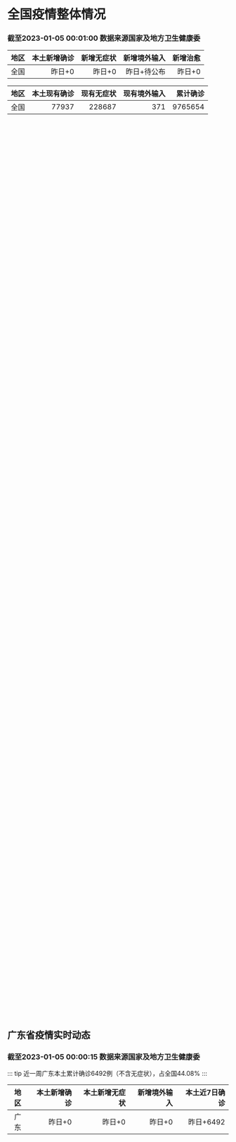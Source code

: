
# 全国疫情整体情况
### 截至2023-01-05 00:01:00 数据来源国家及地方卫生健康委

|地区|本土新增确诊|新增无症状|新增境外输入|新增治愈|
|:--:|---:|---:|---:|---:|
|全国|昨日+0|昨日+0|昨日+待公布|昨日+0|

|地区|本土现有确诊|现有无症状|现有境外输入|累计确诊|
|:--:|---:|---:|---:|---:|
|全国|77937|228687|371|9765654|

<ChinaMap :dataList="dataList" :title="title"/>

<div id="chinaDayModify" style="width:100%;height:500px;margin-bottom:10px;"></div>
<div id="chinaAddHistoryData" style="width:100%;height:500px;margin-bottom:10px;"></div>
<div id="chinaNowHistoryData" style="width:100%;height:500px;margin-bottom:10px;"></div>
<div id="chinaTotalHistoryData" style="width:100%;height:500px;margin-bottom:10px;"></div>


## 广东省疫情实时动态
### 截至2023-01-05 00:00:15 数据来源国家及地方卫生健康委

::: tip 近一周广东本土累计确诊6492例（不含无症状），占全国44.08%
:::

|地区|本土新增确诊|本土新增无症状|新增境外输入|本土近7日确诊|
|:--:|---:|---:|---:|---:|
|广东|昨日+0|昨日+0|昨日+0|昨日+6492|

<div id="guangdongModify" style="width:100%;height:500px;margin-bottom:10px;"></div>
<div id="guangdongTotalHistory" style="width:100%;height:500px;margin-bottom:10px;"></div>
<div id="guangzhouModifyHistory" style="width:100%;height:500px;margin-bottom:10px;"></div>


<script>
import * as echarts from 'echarts'
export default {
  data(){
    return {
      title: '新增本土确诊',
      dataList: [{name: '台湾', value: 0, addList: []},{name: '香港', value: 0, addList: []},{name: '广东', value: 0, addList: []},{name: '湖北', value: 0, addList: []},{name: '上海', value: 0, addList: []},{name: '吉林', value: 0, addList: []},{name: '四川', value: 0, addList: []},{name: '重庆', value: 0, addList: []},{name: '福建', value: 0, addList: []},{name: '海南', value: 0, addList: []},{name: '河南', value: 0, addList: []},{name: '北京', value: 0, addList: []},{name: '内蒙古', value: 0, addList: []},{name: '云南', value: 0, addList: []},{name: '浙江', value: 0, addList: []},{name: '陕西', value: 0, addList: []},{name: '黑龙江', value: 0, addList: []},{name: '山西', value: 0, addList: []},{name: '山东', value: 0, addList: []},{name: '湖南', value: 0, addList: []},{name: '江苏', value: 0, addList: []},{name: '广西', value: 0, addList: []},{name: '天津', value: 0, addList: []},{name: '辽宁', value: 0, addList: []},{name: '河北', value: 0, addList: []},{name: '澳门', value: 0, addList: []},{name: '新疆', value: 0, addList: []},{name: '江西', value: 0, addList: []},{name: '贵州', value: 0, addList: []},{name: '安徽', value: 0, addList: []},{name: '甘肃', value: 0, addList: []},{name: '西藏', value: 0, addList: []},{name: '青海', value: 0, addList: []},{name: '宁夏', value: 0, addList: []},{name: '南海诸岛', value: 0, addList: []}]
    }
  },
  mounted () {
    const themeObj = {"color":["#2ec7c9","#b6a2de","#5ab1ef","#ffb980","#d87a80","#8d98b3","#e5cf0d","#97b552","#95706d","#dc69aa","#07a2a4","#9a7fd1","#588dd5","#f5994e","#c05050","#59678c","#c9ab00","#7eb00a","#6f5553","#c14089"],"backgroundColor":"rgba(0,0,0,0)","textStyle":{},"title":{"textStyle":{"color":"#008acd"},"subtextStyle":{"color":"#aaaaaa"}},"line":{"itemStyle":{"borderWidth":1},"lineStyle":{"width":2},"symbolSize":3,"symbol":"emptyCircle","smooth":true},"radar":{"itemStyle":{"borderWidth":1},"lineStyle":{"width":2},"symbolSize":3,"symbol":"emptyCircle","smooth":true},"bar":{"itemStyle":{"barBorderWidth":0,"barBorderColor":"#ccc"}},"pie":{"itemStyle":{"borderWidth":0,"borderColor":"#ccc"}},"scatter":{"itemStyle":{"borderWidth":0,"borderColor":"#ccc"}},"boxplot":{"itemStyle":{"borderWidth":0,"borderColor":"#ccc"}},"parallel":{"itemStyle":{"borderWidth":0,"borderColor":"#ccc"}},"sankey":{"itemStyle":{"borderWidth":0,"borderColor":"#ccc"}},"funnel":{"itemStyle":{"borderWidth":0,"borderColor":"#ccc"}},"gauge":{"itemStyle":{"borderWidth":0,"borderColor":"#ccc"}},"candlestick":{"itemStyle":{"color":"#d87a80","color0":"#2ec7c9","borderColor":"#d87a80","borderColor0":"#2ec7c9","borderWidth":1}},"graph":{"itemStyle":{"borderWidth":0,"borderColor":"#ccc"},"lineStyle":{"width":1,"color":"#aaaaaa"},"symbolSize":3,"symbol":"emptyCircle","smooth":true,"color":["#2ec7c9","#b6a2de","#5ab1ef","#ffb980","#d87a80","#8d98b3","#e5cf0d","#97b552","#95706d","#dc69aa","#07a2a4","#9a7fd1","#588dd5","#f5994e","#c05050","#59678c","#c9ab00","#7eb00a","#6f5553","#c14089"],"label":{"color":"#eeeeee"}},"map":{"itemStyle":{"areaColor":"#dddddd","borderColor":"#eeeeee","borderWidth":0.5},"label":{"color":"#d87a80"},"emphasis":{"itemStyle":{"areaColor":"rgba(254,153,78,1)","borderColor":"#444","borderWidth":1},"label":{"color":"rgb(100,0,0)"}}},"geo":{"itemStyle":{"areaColor":"#dddddd","borderColor":"#eeeeee","borderWidth":0.5},"label":{"color":"#d87a80"},"emphasis":{"itemStyle":{"areaColor":"rgba(254,153,78,1)","borderColor":"#444","borderWidth":1},"label":{"color":"rgb(100,0,0)"}}},"categoryAxis":{"axisLine":{"show":true,"lineStyle":{"color":"#008acd"}},"axisTick":{"show":true,"lineStyle":{"color":"#333"}},"axisLabel":{"show":true,"color":"#333"},"splitLine":{"show":false,"lineStyle":{"color":["#eee"]}},"splitArea":{"show":false,"areaStyle":{"color":["rgba(250,250,250,0.3)","rgba(200,200,200,0.3)"]}}},"valueAxis":{"axisLine":{"show":true,"lineStyle":{"color":"#008acd"}},"axisTick":{"show":true,"lineStyle":{"color":"#333"}},"axisLabel":{"show":true,"color":"#333"},"splitLine":{"show":true,"lineStyle":{"color":["#eee"]}},"splitArea":{"show":true,"areaStyle":{"color":["rgba(250,250,250,0.3)","rgba(200,200,200,0.3)"]}}},"logAxis":{"axisLine":{"show":true,"lineStyle":{"color":"#008acd"}},"axisTick":{"show":true,"lineStyle":{"color":"#333"}},"axisLabel":{"show":true,"color":"#333"},"splitLine":{"show":true,"lineStyle":{"color":["#eee"]}},"splitArea":{"show":true,"areaStyle":{"color":["rgba(250,250,250,0.3)","rgba(200,200,200,0.3)"]}}},"timeAxis":{"axisLine":{"show":true,"lineStyle":{"color":"#008acd"}},"axisTick":{"show":true,"lineStyle":{"color":"#333"}},"axisLabel":{"show":true,"color":"#333"},"splitLine":{"show":true,"lineStyle":{"color":["#eee"]}},"splitArea":{"show":false,"areaStyle":{"color":["rgba(250,250,250,0.3)","rgba(200,200,200,0.3)"]}}},"toolbox":{"iconStyle":{"borderColor":"#2ec7c9"},"emphasis":{"iconStyle":{"borderColor":"#18a4a6"}}},"legend":{"textStyle":{"color":"#333333"}},"tooltip":{"axisPointer":{"lineStyle":{"color":"#008acd","width":"1"},"crossStyle":{"color":"#008acd","width":"1"}}},"timeline":{"lineStyle":{"color":"#008acd","width":1},"itemStyle":{"color":"#008acd","borderWidth":1},"controlStyle":{"color":"#008acd","borderColor":"#008acd","borderWidth":0.5},"checkpointStyle":{"color":"#2ec7c9","borderColor":"#2ec7c9"},"label":{"color":"#008acd"},"emphasis":{"itemStyle":{"color":"#a9334c"},"controlStyle":{"color":"#008acd","borderColor":"#008acd","borderWidth":0.5},"label":{"color":"#008acd"}}},"visualMap":{"color":["#5ab1ef","#e0ffff"]},"dataZoom":{"backgroundColor":"rgba(47,69,84,0)","dataBackgroundColor":"#efefff","fillerColor":"rgba(182,162,222,0.2)","handleColor":"#008acd","handleSize":"100%","textStyle":{"color":"#333333"}},"markPoint":{"label":{"color":"#eeeeee"},"emphasis":{"label":{"color":"#eeeeee"}}}}

    echarts.registerTheme('dark', (themeObj))

    this.chartChDay = echarts.init(document.getElementById("chinaDayModify"), "dark")
,this.chartChAdd = echarts.init(document.getElementById("chinaAddHistoryData"), "dark")
,this.chartChNow = echarts.init(document.getElementById("chinaNowHistoryData"), "dark")
,this.chartChTotal = echarts.init(document.getElementById("chinaTotalHistoryData"), "dark")
,this.chartGdMod = echarts.init(document.getElementById("guangdongModify"), "dark")
,this.chartGdTotal = echarts.init(document.getElementById("guangdongTotalHistory"), "dark")
,this.chartGzMod = echarts.init(document.getElementById("guangzhouModifyHistory"), "dark")


    const option_gd_mod = {
      title: {
        text: '广东疫情新增趋势（人）'
      },
      tooltip: {
        trigger: 'axis',
        axisPointer: {
          type: 'cross',
          label: {
            backgroundColor: '#6a7985'
          }
        }
      },
      legend: {
        top: 20,
        data: [{name: '本土新增确诊',icon: 'rect'}, {name: '本土新增无症状',icon: 'rect'},{name: '新增境外输入',icon: 'rect'}]
      },
      grid: {
        left: '3%',
        right: '4%',
        bottom: '3%',
        containLabel: true
      },
      toolbox: {
        feature: {
          saveAsImage: {}
        }
      },
      xAxis: {
        type: 'category',
        boundaryGap: false,
        data: []
      },
      yAxis: {
        type: 'value'
      },
      series: [
        {
          name: '本土新增确诊',
          type: 'line',
          areaStyle: {},
          emphasis: {
            focus: 'series'
          },
          data: []
        },
        {
          name: '本土新增无症状',
          type: 'line',
          areaStyle: {},
          emphasis: {
            focus: 'series'
          },
          data: []
        },
        {
          name: '新增境外输入',
          type: 'line',
          areaStyle: {},
          emphasis: {
            focus: 'series'
          },
          data: []
        }
      ]
    };

    const option_gd_total = {
      title: {
        text: '广东疫情概览（人）'
      },
      tooltip: {
        trigger: 'axis',
        axisPointer: {
          type: 'cross',
          label: {
            backgroundColor: '#6a7985'
          }
        }
      },
      legend: {
        top: 20,
        data: [{name: '累计确诊',icon: 'rect'},{name: '累计治愈',icon: 'rect'}]
      },
      grid: {
        left: '3%',
        right: '4%',
        bottom: '3%',
        containLabel: true
      },
      toolbox: {
        feature: {
          saveAsImage: {}
        }
      },
      xAxis: {
        type: 'category',
        boundaryGap: false,
        data: ["02.12","02.13","02.14","02.15","02.16","02.17","02.18","02.19","02.20","02.21","02.22","02.23","02.24","02.25","02.26","02.27","02.28","03.01","03.02","03.03","03.04","03.05","03.06","03.07","03.08","03.09","03.10","03.11","03.12","03.13","03.14","03.15","03.16","03.17","03.18","03.19","03.20","03.21","03.22","03.23","03.24","03.25","03.26","03.27","03.28","03.29","03.30","03.31","04.01","04.02","04.03","04.04","04.05","04.06","04.07","04.08","04.09","04.10","04.11",]
      },
      yAxis: {
        type: 'value'
      },
      series: [
        {
          name: '累计确诊',
          type: 'line',
          areaStyle: {},
          emphasis: {
            focus: 'series'
          },
          data: [84287,84287,84287,84287,84287,84287,84287,84287,84287,84287,84287,84287,84287,84287,84287,84287,84287,84287,84287,84287,84287,84287,84287,84287,84287,84287,84287,84287,84287,84287,84287,84287,84287,84287,84287,84287,84287,84287,84287,84287,84287,84287,84287,84287,84287,84287,84287,84287,84287,84287,84287,84287,84287,84287,84287,84287,84287,84287,84287,]
        },
        {
          name: '累计治愈',
          type: 'line',
          areaStyle: {},
          emphasis: {
            focus: 'series'
          },
          data: [51366,51366,51366,51366,51366,51366,51366,51366,51366,51366,51366,51366,51366,51366,51366,51366,51366,51366,51366,51366,51366,51366,51366,51366,51366,51366,51366,51366,51366,51366,51366,51366,51366,51366,51366,51366,51366,51366,51366,51366,51366,51366,51366,51366,51366,51366,51366,51366,51366,51366,51366,51366,51366,51366,51366,51366,51366,51366,51366,]
        }
      ]
    };

    const option_gz_mod = {
      title: {
        text: '广州疫情新增趋势（人）'
      },
      tooltip: {
        trigger: 'axis',
        axisPointer: {
          type: 'cross',
          label: {
            backgroundColor: '#6a7985'
          }
        }
      },
      legend: {
        top: 20,
        data: [{name: '本土新增确诊',icon: 'rect'},{name: '本土新增无症状',icon: 'rect'}]
      },
      grid: {
        left: '3%',
        right: '4%',
        bottom: '3%',
        containLabel: true
      },
      toolbox: {
        feature: {
          saveAsImage: {}
        }
      },
      xAxis: {
        type: 'category',
        boundaryGap: false,
        data: []
      },
      yAxis: {
        type: 'value'
      },
      series: [
        {
          name: '本土新增确诊',
          type: 'line',
          areaStyle: {},
          emphasis: {
            focus: 'series'
          },
          data: []
        },
        {
          name: '本土新增无症状',
          type: 'line',
          areaStyle: {},
          emphasis: {
            focus: 'series'
          },
          data: []
        }
      ]
    };

    const option_ch_day  = {
      series: [
        {
          type: 'treemap',
          data: [
            {
              name: '本土新增确诊昨日+0',
              value: 1,
            },
            {
              name: '新增无症状昨日+0',
              value: 1,
            },
            {
              name: '新增境外输入昨日+待公布',
              value: 1,
            },
            {
              name: '新增治愈昨日+0',
              value: 1,
            },
          ]
        }
      ]
    };

    const option_ch_add = {
      title: {
        text: '新增疫情整体走势'
      },
      tooltip: {
        trigger: 'axis',
        axisPointer: {
          type: 'cross',
          label: {
            backgroundColor: '#6a7985'
          }
        }
      },
      legend: {
        top: 20,
        data: [{name: '本土确诊',icon: 'rect'}, {name: '无症状感染',icon: 'rect'},{name: '新增境外输入',icon: 'rect'}]
      },
      grid: {
        left: '3%',
        right: '4%',
        bottom: '3%',
        containLabel: true
      },
      toolbox: {
        feature: {
          saveAsImage: {}
        }
      },
      xAxis: {
        type: 'category',
        boundaryGap: false,
        data: []
      },
      yAxis: {
        type: 'value'
      },
      series: [
        {
          name: '本土确诊',
          type: 'line',
          areaStyle: {},
          emphasis: {
            focus: 'series'
          },
          data: []
        },
        {
          name: '无症状感染',
          type: 'line',
          areaStyle: {},
          emphasis: {
            focus: 'series'
          },
          data: []
        },
        {
          name: '新增境外输入',
          type: 'line',
          areaStyle: {},
          emphasis: {
            focus: 'series'
          },
          data: []
        }
      ]
    };

    const option_ch_now = {
      title: {
        text: '现有疫情整体走势'
      },
      tooltip: {
        trigger: 'axis',
        axisPointer: {
          type: 'cross',
          label: {
            backgroundColor: '#6a7985'
          }
        }
      },
      legend: {
        top: 20,
        data: [{name: '本土确诊',icon: 'rect'}, {name: '无症状感染',icon: 'rect'},{name: '新增境外输入',icon: 'rect'}]
      },
      grid: {
        left: '3%',
        right: '4%',
        bottom: '3%',
        containLabel: true
      },
      toolbox: {
        feature: {
          saveAsImage: {}
        }
      },
      xAxis: {
        type: 'category',
        boundaryGap: false,
        data: ["02.12","02.13","02.14","02.15","02.16","02.17","02.18","02.19","02.20","02.21","02.22","02.23","02.24","02.25","02.26","02.27","02.28","03.01","03.02","03.03","03.04","03.05","03.06","03.07","03.08","03.09","03.10","03.11","03.12","03.13","03.14","03.15","03.16","03.17","03.18","03.19","03.20","03.21","03.22","03.23","03.24","03.25","03.26","03.27","03.28","03.29","03.30","03.31","04.01","04.02","04.03","04.04","04.05","04.06","04.07","04.08","04.09","04.10","04.11",]
      },
      yAxis: {
        type: 'value'
      },
      series: [
        {
          name: '本土确诊',
          type: 'line',
          areaStyle: {},
          emphasis: {
            focus: 'series'
          },
          data: [77937,77937,77937,77937,77937,77937,77937,77937,77937,77937,77937,77937,77937,77937,77937,77937,77937,77937,77937,77937,77937,77937,77937,77937,77937,77937,77937,77937,77937,77937,77937,77937,77937,77937,77937,77937,77937,77937,77937,77937,77937,77937,77937,77937,77937,77937,77937,77937,77937,77937,77937,77937,77937,77937,77937,77937,77937,77937,77937,]
        },
        {
          name: '无症状感染',
          type: 'line',
          areaStyle: {},
          emphasis: {
            focus: 'series'
          },
          data: [371,371,371,371,371,371,371,371,371,371,371,371,371,371,371,371,371,371,371,371,371,371,371,371,371,371,371,371,371,371,371,371,371,371,371,371,371,371,371,371,371,371,371,371,371,371,371,371,371,371,371,371,371,371,371,371,371,371,371,]
        },
        {
          name: '新增境外输入',
          type: 'line',
          areaStyle: {},
          emphasis: {
            focus: 'series'
          },
          data: [228687,228687,228687,228687,228687,228687,228687,228687,228687,228687,228687,228687,228687,228687,228687,228687,228687,228687,228687,228687,228687,228687,228687,228687,228687,228687,228687,228687,228687,228687,228687,228687,228687,228687,228687,228687,228687,228687,228687,228687,228687,228687,228687,228687,228687,228687,228687,228687,228687,228687,228687,228687,228687,228687,228687,228687,228687,228687,228687,]
        }
      ]
    };

    const option_ch_total = {
      title: {
        text: '累计疫情整体走势'
      },
      tooltip: {
        trigger: 'axis',
        axisPointer: {
          type: 'cross',
          label: {
            backgroundColor: '#6a7985'
          }
        }
      },
      legend: {
        top: 20,
        data: [{name: '确诊(含港澳台)', con: 'rect'}, {name: '死亡(含港澳台)',icon: 'rect'}]
      },
      grid: {
        left: '3%',
        right: '4%',
        bottom: '3%',
        containLabel: true
      },
      toolbox: {
        feature: {
          saveAsImage: {}
        }
      },
      xAxis: {
        type: 'category',
        boundaryGap: false,
        data: ["02.12","02.13","02.14","02.15","02.16","02.17","02.18","02.19","02.20","02.21","02.22","02.23","02.24","02.25","02.26","02.27","02.28","03.01","03.02","03.03","03.04","03.05","03.06","03.07","03.08","03.09","03.10","03.11","03.12","03.13","03.14","03.15","03.16","03.17","03.18","03.19","03.20","03.21","03.22","03.23","03.24","03.25","03.26","03.27","03.28","03.29","03.30","03.31","04.01","04.02","04.03","04.04","04.05","04.06","04.07","04.08","04.09","04.10","04.11",]
      },
      yAxis: {
        type: 'value'
      },
      series: [
        {
          name: '确诊(含港澳台)',
          type: 'line',
          areaStyle: {},
          emphasis: {
            focus: 'series'
          },
          data: [9765654,9765654,9765654,9765654,9765654,9765654,9765654,9765654,9765654,9765654,9765654,9765654,9765654,9765654,9765654,9765654,9765654,9765654,9765654,9765654,9765654,9765654,9765654,9765654,9765654,9765654,9765654,9765654,9765654,9765654,9765654,9765654,9765654,9765654,9765654,9765654,9765654,9765654,9765654,9765654,9765654,9765654,9765654,9765654,9765654,9765654,9765654,9765654,9765654,9765654,9765654,9765654,9765654,9765654,9765654,9765654,9765654,9765654,9765654,]
        },
        {
          name: '死亡(含港澳台)',
          type: 'line',
          areaStyle: {},
          emphasis: {
            focus: 'series'
          },
          data: [28939,28939,28939,28939,28939,28939,28939,28939,28939,28939,28939,28939,28939,28939,28939,28939,28939,28939,28939,28939,28939,28939,28939,28939,28939,28939,28939,28939,28939,28939,28939,28939,28939,28939,28939,28939,28939,28939,28939,28939,28939,28939,28939,28939,28939,28939,28939,28939,28939,28939,28939,28939,28939,28939,28939,28939,28939,28939,28939,]
        }
      ]
    };

    this.chartGdMod.setOption(option_gd_mod);
    this.chartGdTotal.setOption(option_gd_total);
    this.chartGzMod.setOption(option_gz_mod);
    this.chartChDay.setOption(option_ch_day);
    this.chartChAdd.setOption(option_ch_add);
    this.chartChNow.setOption(option_ch_now);
    this.chartChTotal.setOption(option_ch_total);

    window.onresize = () => {
      this.chartGdMod.resize()
      this.chartGdTotal.resize()
      this.chartGzMod.resize()
      this.chartChDay.resize()
      this.chartChAdd.resize()
      this.chartChNow.resize()
      this.chartChTotal.resize()
    }
  }
}
</script>

## 广东省各地区疫情情况

::: danger 0个中高风险地区
:::

|地区|本土新增确诊|本土新增无症状|本土近7日确诊|中高风险地区|
|:--:|---:|---:|---:|---:|
|广州|0|0|+3023|0|
|汕头|0|0|+514|0|
|深圳|0|0|+480|0|
|云浮|0|0|+320|0|
|惠州|0|0|+302|0|
|佛山|0|0|+258|0|
|潮州|0|0|+253|0|
|中山|0|0|+210|0|
|珠海|0|0|+207|0|
|阳江|0|0|+195|0|
|湛江|0|0|+139|0|
|茂名|0|0|+120|0|
|江门|0|0|+111|0|
|肇庆|0|0|+69|0|
|梅州|0|0|+62|0|
|韶关|0|0|+61|0|
|汕尾|0|0|+55|0|
|清远|0|0|+43|0|
|东莞|0|0|+35|0|
|河源|0|0|+19|0|
|揭阳|0|0|+16|0|
|未公布来源|0|0|0|0|


## 广东疫情热点动态

  
### 04-10 20:34
::: tip 深圳流感就诊人数逐步攀升，医生提醒加强预防
近日，“广东迎来甲流新流行高峰”的话题冲上热搜。记者走访深圳各大医院发现，深圳近期流感就诊人数也明显增多。医生建议市民加强防护，勤洗手多通风，尽量不去人员密集的地方，重点人群积极接种流感疫苗。
4月1...

深圳特区报

[阅读全文](https://view.inews.qq.com/a/20230410A098IR00?uid=&shareto=&devid=6B867A79-89E7-4FEF-A3B8-FCBF7F356E49&qimei=5e1231f5-e69a-46f0-b45d-19c7cb333211&qs_signature=AAwhzZYNmk%2B5TQfbJnlVGw%2Fd5A19IHwr0S%2Ffv8KrJlDw73g8BaiBNIxJT3AS3s%2FQ0S%2BHMCFtXCrsEvINCwNme2dhB8RbQcZ1FRUpSkoPReYEVjSl3wRB4OElIfCMte%3D%3D&appver=15.5_qqnews_7.1.00&openwith=wxmessage)
:::

### 04-09 13:14
::: tip 甲流进入新的流行高峰！佛山最全流感疫苗接种点
这段时期广东迎来甲流新流行高峰无论是小孩还是大人稍微不注意就中了流感招接种流感疫苗是预防流感最有效的方法之一在流感疫苗可及的情况下尽快进行接种仍能起到很好的预防保护作用发布君梳理汇总了佛山市目前开展流...

禅城发布

[阅读全文](https://h5.baike.qq.com/mobile/landing.html?docid=20230409A030B300&isNews=1&adtag=wxjk.yqssc.yqdt)
:::

### 04-08 17:56
::: tip 广州进入甲流高发期，发热门诊不得随意停诊
为应对甲流高发期，广州卫生健康委员会4月7日发文明确，广州地区设置发热门诊（诊室）的医疗机构要做到应开尽开，不得随意停诊或关停，不得随意推诿、拒诊患者。近期，广州市进入流感高发期，因气候变化等原因，发...

南方都市报

[阅读全文](https://h5.baike.qq.com/mobile/landing.html?docid=20230408A05TF800&isNews=1&adtag=wxjk.yqssc.yqdt)
:::

### 04-08 10:09
::: tip 深圳流感风险等级仍为“中”！专家提醒孩子退烧不可乱用偏方
深圳市疾病风险综合预报结果显示，当前深圳流感的风险等级仍为“中”。最近甲流高发，不少孩子因发烧到医院就诊。4月7日，深圳市儿童医院专家提醒，家长给孩子退烧不可乱用擦酒精、捂汗等偏方，应采用口服退烧药等...

深圳特区报

[阅读全文](https://h5.baike.qq.com/mobile/landing.html?docid=20230408A01T4X00&isNews=1&adtag=wxjk.yqssc.yqdt)
:::

### 04-07 20:07
::: tip 广东甲流仍在暴发，奥司他韦为何总是紧缺？
“很多处方都缺乏确切依据，从专业角度上我不愿意开，但在患者的强烈要求下很难坚持。”奥司他韦可以将流感症状缩短，但在改善住院率上无明显差异，代价则是胃肠道副作用。撰文 |凌骏由北向南，在我国多地迎来流感...

医学界

[阅读全文](https://h5.baike.qq.com/mobile/landing.html?docid=20230407A098G900&isNews=1&adtag=wxjk.yqssc.yqdt)
:::

### 04-07 11:45
::: tip 广东新一轮甲流高峰来了？专家回应
6日#广东已经迎来甲流新流行高峰#冲上热搜最近，甲流似乎愈发“来势汹汹”不少广东家长发现近日孩子班上因流感请假的人变多了广东不少地方流感就诊人数也在逐步攀升据广东疾控监测自3月以来，广东各地医院发热门...

大湾区之声

[阅读全文](https://h5.baike.qq.com/mobile/landing.html?docid=20230407A038NP00&isNews=1&adtag=wxjk.yqssc.yqdt)
:::

### 04-07 00:39
::: tip 广东流感呈上升态势 流感药线下断货 专家：或与“回南天”有关
据中国疾控中心4月1日消息，近两周全国各地流感病毒阳性率上升趋势已趋缓。3月20日至26日期间，各地流感样病例就诊量占比已从高峰时的9.1%，逐步下降至8.5%。与此同时，广东的数据呈上升态势。相关数...

成都商报红星新闻

[阅读全文](https://h5.baike.qq.com/mobile/landing.html?docid=20230407A0067800&isNews=1&adtag=wxjk.yqssc.yqdt)
:::

### 04-06 20:15
::: tip 广州进入甲流新流行高峰期
中新网广州4月6日电 (记者 蔡敏婕)广州市甲型流感活动水平呈现快速上升态势。根据广州市疾病预防控制中心6日发布的最新监测数据显示，该市甲流进入新流行高峰期。最近一周，全市哨点医院报告流感样病例数持续...

中国新闻网

[阅读全文](https://h5.baike.qq.com/mobile/landing.html?docid=20230406A08Y9U00&isNews=1&adtag=wxjk.yqssc.yqdt)
:::

### 04-06 17:47
::: tip 北方流感活动水平持续下降，广东等地出现感染高峰
新冠感染高峰过去后，我国又出现持续性流感，近期尽管北方地区已出现拐点，但南方多个省份仍处于流感流行期。
据“广州疾控i健康”2023年4月6日消息，广州市疾控中心最新监测数据显示，广州市甲型流感活动水...

界面新闻

[阅读全文](https://view.inews.qq.com/a/20230406A077L500?uid=101705948131&chlid=_qqnews_custom_search_pictext#)
:::

### 04-06 09:12
::: tip 广州本轮甲流来势汹汹5岁以下儿童易中招，如何避免重症发生？
儿童流感的治疗最大原则就是一个“早”字。临床通过评估患儿的一般状况、疾病的严重程度、症状起始时间、以及当地流感流行状况等确定流感患儿治疗方案。在发病48小时内尽早开始抗流感病毒药物治疗，早期治疗可获得...

金羊网

[阅读全文](https://view.inews.qq.com/a/20230406A00QE400?uid=100188415180&chlid=_qqnews_custom_search_pictext#)
:::


## 广州疫情热点动态

  
### 04-10 20:34
::: tip 深圳流感就诊人数逐步攀升，医生提醒加强预防
近日，“广东迎来甲流新流行高峰”的话题冲上热搜。记者走访深圳各大医院发现，深圳近期流感就诊人数也明显增多。医生建议市民加强防护，勤洗手多通风，尽量不去人员密集的地方，重点人群积极接种流感疫苗。
4月1...

深圳特区报

[阅读全文](https://view.inews.qq.com/a/20230410A098IR00?uid=&shareto=&devid=6B867A79-89E7-4FEF-A3B8-FCBF7F356E49&qimei=5e1231f5-e69a-46f0-b45d-19c7cb333211&qs_signature=AAwhzZYNmk%2B5TQfbJnlVGw%2Fd5A19IHwr0S%2Ffv8KrJlDw73g8BaiBNIxJT3AS3s%2FQ0S%2BHMCFtXCrsEvINCwNme2dhB8RbQcZ1FRUpSkoPReYEVjSl3wRB4OElIfCMte%3D%3D&appver=15.5_qqnews_7.1.00&openwith=wxmessage)
:::

### 04-09 13:14
::: tip 甲流进入新的流行高峰！佛山最全流感疫苗接种点
这段时期广东迎来甲流新流行高峰无论是小孩还是大人稍微不注意就中了流感招接种流感疫苗是预防流感最有效的方法之一在流感疫苗可及的情况下尽快进行接种仍能起到很好的预防保护作用发布君梳理汇总了佛山市目前开展流...

禅城发布

[阅读全文](https://h5.baike.qq.com/mobile/landing.html?docid=20230409A030B300&isNews=1&adtag=wxjk.yqssc.yqdt)
:::

### 04-08 17:56
::: tip 广州进入甲流高发期，发热门诊不得随意停诊
为应对甲流高发期，广州卫生健康委员会4月7日发文明确，广州地区设置发热门诊（诊室）的医疗机构要做到应开尽开，不得随意停诊或关停，不得随意推诿、拒诊患者。近期，广州市进入流感高发期，因气候变化等原因，发...

南方都市报

[阅读全文](https://h5.baike.qq.com/mobile/landing.html?docid=20230408A05TF800&isNews=1&adtag=wxjk.yqssc.yqdt)
:::

### 04-08 10:09
::: tip 深圳流感风险等级仍为“中”！专家提醒孩子退烧不可乱用偏方
深圳市疾病风险综合预报结果显示，当前深圳流感的风险等级仍为“中”。最近甲流高发，不少孩子因发烧到医院就诊。4月7日，深圳市儿童医院专家提醒，家长给孩子退烧不可乱用擦酒精、捂汗等偏方，应采用口服退烧药等...

深圳特区报

[阅读全文](https://h5.baike.qq.com/mobile/landing.html?docid=20230408A01T4X00&isNews=1&adtag=wxjk.yqssc.yqdt)
:::

### 04-07 20:07
::: tip 广东甲流仍在暴发，奥司他韦为何总是紧缺？
“很多处方都缺乏确切依据，从专业角度上我不愿意开，但在患者的强烈要求下很难坚持。”奥司他韦可以将流感症状缩短，但在改善住院率上无明显差异，代价则是胃肠道副作用。撰文 |凌骏由北向南，在我国多地迎来流感...

医学界

[阅读全文](https://h5.baike.qq.com/mobile/landing.html?docid=20230407A098G900&isNews=1&adtag=wxjk.yqssc.yqdt)
:::

### 04-07 11:45
::: tip 广东新一轮甲流高峰来了？专家回应
6日#广东已经迎来甲流新流行高峰#冲上热搜最近，甲流似乎愈发“来势汹汹”不少广东家长发现近日孩子班上因流感请假的人变多了广东不少地方流感就诊人数也在逐步攀升据广东疾控监测自3月以来，广东各地医院发热门...

大湾区之声

[阅读全文](https://h5.baike.qq.com/mobile/landing.html?docid=20230407A038NP00&isNews=1&adtag=wxjk.yqssc.yqdt)
:::

### 04-07 00:39
::: tip 广东流感呈上升态势 流感药线下断货 专家：或与“回南天”有关
据中国疾控中心4月1日消息，近两周全国各地流感病毒阳性率上升趋势已趋缓。3月20日至26日期间，各地流感样病例就诊量占比已从高峰时的9.1%，逐步下降至8.5%。与此同时，广东的数据呈上升态势。相关数...

成都商报红星新闻

[阅读全文](https://h5.baike.qq.com/mobile/landing.html?docid=20230407A0067800&isNews=1&adtag=wxjk.yqssc.yqdt)
:::

### 04-06 20:15
::: tip 广州进入甲流新流行高峰期
中新网广州4月6日电 (记者 蔡敏婕)广州市甲型流感活动水平呈现快速上升态势。根据广州市疾病预防控制中心6日发布的最新监测数据显示，该市甲流进入新流行高峰期。最近一周，全市哨点医院报告流感样病例数持续...

中国新闻网

[阅读全文](https://h5.baike.qq.com/mobile/landing.html?docid=20230406A08Y9U00&isNews=1&adtag=wxjk.yqssc.yqdt)
:::

### 04-06 17:47
::: tip 北方流感活动水平持续下降，广东等地出现感染高峰
新冠感染高峰过去后，我国又出现持续性流感，近期尽管北方地区已出现拐点，但南方多个省份仍处于流感流行期。
据“广州疾控i健康”2023年4月6日消息，广州市疾控中心最新监测数据显示，广州市甲型流感活动水...

界面新闻

[阅读全文](https://view.inews.qq.com/a/20230406A077L500?uid=101705948131&chlid=_qqnews_custom_search_pictext#)
:::

### 04-06 09:12
::: tip 广州本轮甲流来势汹汹5岁以下儿童易中招，如何避免重症发生？
儿童流感的治疗最大原则就是一个“早”字。临床通过评估患儿的一般状况、疾病的严重程度、症状起始时间、以及当地流感流行状况等确定流感患儿治疗方案。在发病48小时内尽早开始抗流感病毒药物治疗，早期治疗可获得...

金羊网

[阅读全文](https://view.inews.qq.com/a/20230406A00QE400?uid=100188415180&chlid=_qqnews_custom_search_pictext#)
:::

